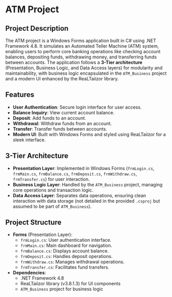 # ATM Project

## Project Description
The ATM project is a Windows Forms application built in C# using .NET Framework 4.8. It simulates an Automated Teller Machine (ATM) system, enabling users to perform core banking operations like checking account balances, depositing funds, withdrawing money, and transferring funds between accounts. The application follows a **3-Tier architecture** (Presentation, Business Logic, and Data Access layers) for modularity and maintainability, with business logic encapsulated in the `ATM_Business` project and a modern UI enhanced by the ReaLTaiizor library.

## Features
- **User Authentication**: Secure login interface for user access.
- **Balance Inquiry**: View current account balance.
- **Deposit**: Add funds to an account.
- **Withdrawal**: Withdraw funds from an account.
- **Transfer**: Transfer funds between accounts.
- **Modern UI**: Built with Windows Forms and styled using ReaLTaiizor for a sleek interface.

## 3-Tier Architecture
- **Presentation Layer**: Implemented in Windows Forms (`frmLogin.cs`, `frmMain.cs`, `frmBalance.cs`, `frmDeposit.cs`, `frmWithdraw.cs`, `frmTransfer.cs`) for user interaction.
- **Business Logic Layer**: Handled by the `ATM_Business` project, managing core operations and transaction logic.
- **Data Access Layer**: Separates data operations, ensuring clean interaction with data storage (not detailed in the provided `.csproj` but assumed to be part of `ATM_Business`).

## Project Structure
- **Forms** (Presentation Layer):
  - `frmLogin.cs`: User authentication interface.
  - `frmMain.cs`: Main dashboard for navigation.
  - `frmBalance.cs`: Displays account balance.
  - `frmDeposit.cs`: Handles deposit operations.
  - `frmWithdraw.cs`: Manages withdrawal operations.
  - `frmTransfer.cs`: Facilitates fund transfers.
- **Dependencies**:
  - .NET Framework 4.8
  - ReaLTaiizor library (v3.8.1.3) for UI components
  - `ATM_Business` project for business logic